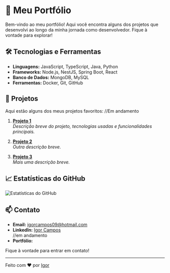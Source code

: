 # 🌟 Meu Portfólio

Bem-vindo ao meu portfólio! Aqui você encontra alguns dos projetos que desenvolvi ao longo da minha jornada como desenvolvedor. Fique à vontade para explorar!

## 🛠️ Tecnologias e Ferramentas

- **Linguagens:** JavaScript, TypeScript, Java, Python
- **Frameworks:** Node.js, NestJS, Spring Boot, React
- **Banco de Dados:** MongoDB, MySQL
- **Ferramentas:** Docker, Git, GitHub

## 📁 Projetos

Aqui estão alguns dos meus projetos favoritos:
//Em andamento
1. **[Projeto 1](link-do-repositorio)**  
   *Descrição breve do projeto, tecnologias usadas e funcionalidades principais.*

2. **[Projeto 2](link-do-repositorio)**  
   *Outra descrição breve.*

3. **[Projeto 3](link-do-repositorio)**  
   *Mais uma descrição breve.*

## 📈 Estatísticas do GitHub

![Estatísticas do GitHub](https://github-readme-stats.vercel.app/api?username=IgorCamps&show_icons=true&theme=dracula)

## 📫 Contato

- **Email:** igorcampos09@hotmail.com
- **LinkedIn:** [Igor Campos](https://www.linkedin.com/in/igorcamposm/)  
//em andamento
- **Portfólio:** [](https://seusite.com)  

Fique à vontade para entrar em contato!

---

Feito com ❤️ por [Igor](https://github.com/IgorCamps)
